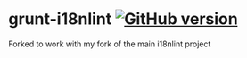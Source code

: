 # grunt-i18nlint [![GitHub version](https://badge.fury.io/gh/jwarby%2Fgrunt-i18nlint.svg)](http://badge.fury.io/gh/jwarby%2Fgrunt-i18nlint)

Forked to work with my fork of the main i18nlint project
